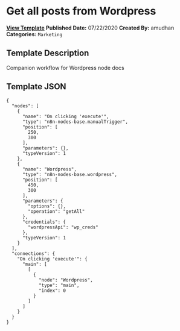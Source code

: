 # Get all posts from Wordpress

**[View Template](https://n8n.io/workflows/546-/)**  **Published Date:** 07/22/2020  **Created By:** amudhan  **Categories:** `Marketing`  

## Template Description

Companion workflow for Wordpress node docs



## Template JSON

```
{
  "nodes": [
    {
      "name": "On clicking 'execute'",
      "type": "n8n-nodes-base.manualTrigger",
      "position": [
        250,
        300
      ],
      "parameters": {},
      "typeVersion": 1
    },
    {
      "name": "Wordpress",
      "type": "n8n-nodes-base.wordpress",
      "position": [
        450,
        300
      ],
      "parameters": {
        "options": {},
        "operation": "getAll"
      },
      "credentials": {
        "wordpressApi": "wp_creds"
      },
      "typeVersion": 1
    }
  ],
  "connections": {
    "On clicking 'execute'": {
      "main": [
        [
          {
            "node": "Wordpress",
            "type": "main",
            "index": 0
          }
        ]
      ]
    }
  }
}
```
